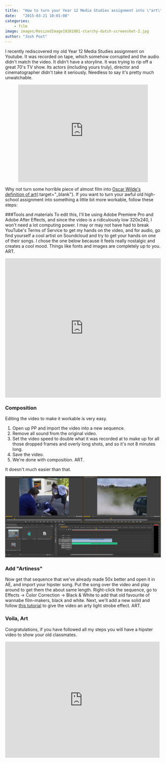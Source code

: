 ```yaml
---
title:  "How to turn your Year 12 Media Studies assignment into \"art\""
date:   "2015-03-21 10:01:08"
categories: 
    - film
image: images/ResizedImage19201081-starchy-dutch-screenshot-2.jpg
author: "Josh Post"
---
```



I recently rediscovered my old Year 12 Media Studies assignment on Youtube. It was recorded on tape, which somehow corrupted and the audio didn't match the video. It didn't have a storyline. It was trying to rip off a great 70's TV show. Its actors&nbsp;(including yours truly), director and cinematographer didn't take it seriously. Needless to say it's pretty much unwatchable.

<iframe style="display: block; margin-left: auto; margin-right: auto;" src="http://www.youtube.com/embed/BQlxVcmTrx8" width="420" height="315" frameborder="0"></iframe>

Why not turn some horrible piece of almost film into [Oscar Wilde's definition of art]{:target="_blank"}. If you want to turn your awful old high-school assignment into something a little bit more workable, follow these steps:

###Tools and materials
To edit this, I'll be using Adobe Premiere Pro and Adobe After Effects, and since the video is a ridiculously low 320x240, I won't need a lot computing power. I may or may not have had to break YouTube's Terms of Service to get my hands on the video, and for audio, go find yourself a cool artist on Soundcloud and try to get your hands on one of their songs. I chose the one below because it feels really nostalgic and creates a cool mood. Things like fonts and images are completely up to you. ART.

<iframe style="display: block; margin-left: auto; margin-right: auto;" src="https://w.soundcloud.com/player/?url=https%3A//api.soundcloud.com/tracks/68551882&amp;auto_play=false&amp;hide_related=false&amp;visual=true" width="100%" height="450" frameborder="no" scrolling="no"></iframe>

### Composition

Editing the video to make it workable is very easy.

1. Open up PP and import the video into a new sequence.
2. Remove all sound from the original video.
3. Set the video speed to double what it was recorded at to make up for all those dropped frames and overly long shots, and so it's not 8 minutes long.
4. Save the video.
5. We're done with composition. ART.

It doesn't much easier than that.

![](images/starchy-dutch-screenshot.jpg)

### Add "Artiness"

Now get that sequence that we've already made 50x better and open it in AE, and import your hipster song. Put the song over the video and play around to get them the about same length. Right-click the sequence, go to Effects -> Color Correction -> Black & White to add that old favourite of wannabe film-makers, black and white. Next, we'll add a new solid and follow [this tutorial] to give the video an arty light strobe effect. ART.

<!--<h2>Optional Extra</h2>
<h3>Dialogue</h3>
The video is now art but it isn't compelling watching. Since this video already looks like it was shot before decent audio recording, I went ahead and added a ton of subtitles. This meant I could what the actors were saying and try add some sort of a plot. Of course since we sped up the video so much, there isn't much time to show the message on screen during scenes with a lot of dialogue. I opted to roll each line onto the screen similar to how messages come up on iMessage. This took ages but it had to be done.
-->

### Voila, Art

Congratulations, if you have followed all my steps you will have a hipster video to show your old classmates.&nbsp;

<iframe src="http://player.vimeo.com/video/89825365" width="500" height="375" frameborder="0"></iframe>

[Oscar Wilde's definition of art]: http://quotes.lifehack.org/quote/oscar-wilde/all-art-is-quite-useless/
[this tutorial]: https://www.youtube.com/watch?v=tBewECMyLG0
